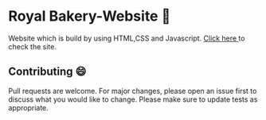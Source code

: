 # Royal Bakery-Website :cake:
Website which is build by using HTML,CSS and Javascript.
[ Click here ](https://purnima143.github.io/royalbakery/) to check the site.




## Contributing :smile:
Pull requests are welcome. For major changes, please open an issue first to discuss what you would like to change.
Please make sure to update tests as appropriate.
